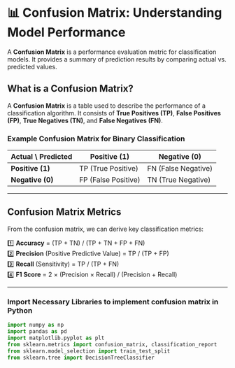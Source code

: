 # 📊 Confusion Matrix: Understanding Model Performance

A **Confusion Matrix** is a performance evaluation metric for classification models. It provides a summary of prediction results by comparing actual vs. predicted values.

## What is a Confusion Matrix?
A **Confusion Matrix** is a table used to describe the performance of a classification algorithm. It consists of **True Positives (TP)**, **False Positives (FP)**, **True Negatives (TN)**, and **False Negatives (FN)**.

### **Example Confusion Matrix for Binary Classification**
| Actual \ Predicted | Positive (1) | Negative (0) |
|--------------------|-------------|-------------|
| **Positive (1)**  | TP (True Positive)  | FN (False Negative)  |
| **Negative (0)**  | FP (False Positive) | TN (True Negative) |

---

## Confusion Matrix Metrics
From the confusion matrix, we can derive key classification metrics:

1️⃣ **Accuracy** = (TP + TN) / (TP + TN + FP + FN)  
2️⃣ **Precision** (Positive Predictive Value) = TP / (TP + FP)  
3️⃣ **Recall** (Sensitivity) = TP / (TP + FN)  
4️⃣ **F1 Score** = 2 × (Precision × Recall) / (Precision + Recall)  

---


### **Import Necessary Libraries to implement confusion matrix in Python**
```python
import numpy as np
import pandas as pd
import matplotlib.pyplot as plt
from sklearn.metrics import confusion_matrix, classification_report
from sklearn.model_selection import train_test_split
from sklearn.tree import DecisionTreeClassifier
